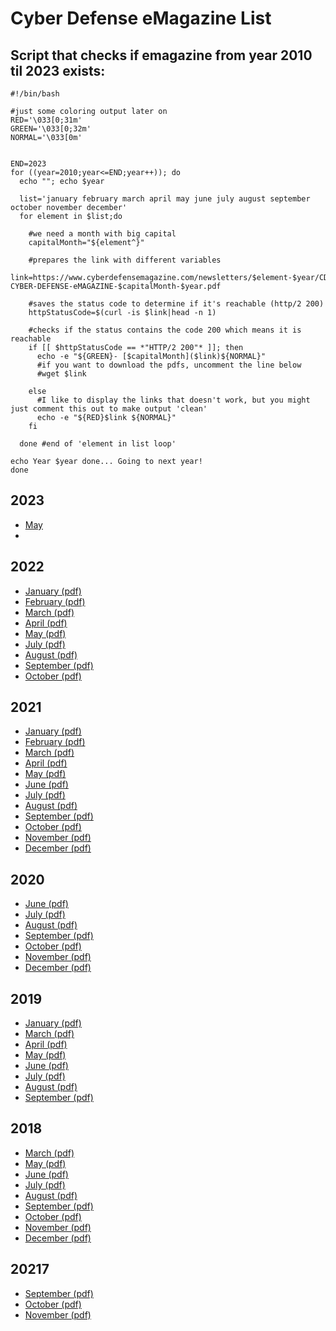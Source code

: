 # Cyber Defense eMagazine List

## Script that checks if emagazine from year 2010 til 2023 exists:
````
#!/bin/bash

#just some coloring output later on
RED='\033[0;31m'
GREEN='\033[0;32m'
NORMAL='\033[0m'


END=2023
for ((year=2010;year<=END;year++)); do
  echo ""; echo $year

  list='january february march april may june july august september october november december'
  for element in $list;do
  
    #we need a month with big capital
    capitalMonth="${element^}"
    
    #prepares the link with different variables
    link=https://www.cyberdefensemagazine.com/newsletters/$element-$year/CDM-CYBER-DEFENSE-eMAGAZINE-$capitalMonth-$year.pdf

    #saves the status code to determine if it's reachable (http/2 200)
    httpStatusCode=$(curl -is $link|head -n 1)

    #checks if the status contains the code 200 which means it is reachable
    if [[ $httpStatusCode == *"HTTP/2 200"* ]]; then
      echo -e "${GREEN}- [$capitalMonth]($link)${NORMAL}"
      #if you want to download the pdfs, uncomment the line below
      #wget $link
      
    else
      #I like to display the links that doesn't work, but you might just comment this out to make output 'clean'
      echo -e "${RED}$link ${NORMAL}"
    fi

  done #end of 'element in list loop'

echo Year $year done... Going to next year!
done
````

## 2023
- [May](https://www.cyberdefensemagazine.com/newsletters/may-2023/files/downloads/CDM-CYBER-DEFENSE-eMAGAZINE-May-2023.pdf)
- 

## 2022
- [January (pdf)](https://www.cyberdefensemagazine.com/newsletters/january-2022/CDM-CYBER-DEFENSE-eMAGAZINE-January-2022.pdf) 
- [February (pdf)](https://www.cyberdefensemagazine.com/newsletters/february-2022/CDM-CYBER-DEFENSE-eMAGAZINE-February-2022.pdf) 
- [March (pdf)](https://www.cyberdefensemagazine.com/newsletters/march-2022/CDM-CYBER-DEFENSE-eMAGAZINE-March-2022.pdf) 
- [April (pdf)](https://www.cyberdefensemagazine.com/newsletters/april-2022/CDM-CYBER-DEFENSE-eMAGAZINE-April-2022.pdf) 
- [May (pdf)](https://www.cyberdefensemagazine.com/newsletters/may-2022/CDM-CYBER-DEFENSE-eMAGAZINE-May-2022.pdf) 
- [July (pdf)](https://www.cyberdefensemagazine.com/newsletters/july-2022/CDM-CYBER-DEFENSE-eMAGAZINE-July-2022.pdf) 
- [August (pdf)](https://www.cyberdefensemagazine.com/newsletters/august-2022/CDM-CYBER-DEFENSE-eMAGAZINE-August-2022.pdf) 
- [September (pdf)](https://www.cyberdefensemagazine.com/newsletters/september-2022/CDM-CYBER-DEFENSE-eMAGAZINE-September-2022.pdf) 
- [October (pdf)](https://www.cyberdefensemagazine.com/newsletters/october-2022/CDM-CYBER-DEFENSE-eMAGAZINE-October-2022.pdf) 

## 2021
- [January (pdf)](https://www.cyberdefensemagazine.com/newsletters/january-2021/CDM-CYBER-DEFENSE-eMAGAZINE-January-2021.pdf) 
- [February (pdf)](https://www.cyberdefensemagazine.com/newsletters/february-2021/CDM-CYBER-DEFENSE-eMAGAZINE-February-2021.pdf) 
- [March (pdf)](https://www.cyberdefensemagazine.com/newsletters/march-2021/CDM-CYBER-DEFENSE-eMAGAZINE-March-2021.pdf) 
- [April (pdf)](https://www.cyberdefensemagazine.com/newsletters/april-2021/CDM-CYBER-DEFENSE-eMAGAZINE-April-2021.pdf) 
- [May (pdf)](https://www.cyberdefensemagazine.com/newsletters/may-2021/CDM-CYBER-DEFENSE-eMAGAZINE-May-2021.pdf) 
- [June (pdf)](https://www.cyberdefensemagazine.com/newsletters/june-2021/CDM-CYBER-DEFENSE-eMAGAZINE-June-2021.pdf) 
- [July (pdf)](https://www.cyberdefensemagazine.com/newsletters/july-2021/CDM-CYBER-DEFENSE-eMAGAZINE-July-2021.pdf) 
- [August (pdf)](https://www.cyberdefensemagazine.com/newsletters/august-2021/CDM-CYBER-DEFENSE-eMAGAZINE-August-2021.pdf) 
- [September (pdf)](https://www.cyberdefensemagazine.com/newsletters/september-2021/CDM-CYBER-DEFENSE-eMAGAZINE-September-2021.pdf) 
- [October (pdf)](https://www.cyberdefensemagazine.com/newsletters/october-2021/CDM-CYBER-DEFENSE-eMAGAZINE-October-2021.pdf) 
- [November (pdf)](https://www.cyberdefensemagazine.com/newsletters/november-2021/CDM-CYBER-DEFENSE-eMAGAZINE-November-2021.pdf) 
- [December (pdf)](https://www.cyberdefensemagazine.com/newsletters/december-2021/CDM-CYBER-DEFENSE-eMAGAZINE-December-2021.pdf)

## 2020
- [June (pdf)](https://www.cyberdefensemagazine.com/newsletters/june-2020/CDM-CYBER-DEFENSE-eMAGAZINE-June-2020.pdf) 
- [July (pdf)](https://www.cyberdefensemagazine.com/newsletters/july-2020/CDM-CYBER-DEFENSE-eMAGAZINE-July-2020.pdf) 
- [August (pdf)](https://www.cyberdefensemagazine.com/newsletters/august-2020/CDM-CYBER-DEFENSE-eMAGAZINE-August-2020.pdf) 
- [September (pdf)](https://www.cyberdefensemagazine.com/newsletters/september-2020/CDM-CYBER-DEFENSE-eMAGAZINE-September-2020.pdf) 
- [October (pdf)](https://www.cyberdefensemagazine.com/newsletters/october-2020/CDM-CYBER-DEFENSE-eMAGAZINE-October-2020.pdf) 
- [November (pdf)](https://www.cyberdefensemagazine.com/newsletters/november-2020/CDM-CYBER-DEFENSE-eMAGAZINE-November-2020.pdf) 
- [December (pdf)](https://www.cyberdefensemagazine.com/newsletters/december-2020/CDM-CYBER-DEFENSE-eMAGAZINE-December-2020.pdf) 


## 2019
- [January (pdf)](https://www.cyberdefensemagazine.com/newsletters/january-2019/CDM-CYBER-DEFENSE-eMAGAZINE-January-2019.pdf) 
- [March (pdf)](https://www.cyberdefensemagazine.com/newsletters/march-2019/CDM-CYBER-DEFENSE-eMAGAZINE-March-2019.pdf) 
- [April (pdf)](https://www.cyberdefensemagazine.com/newsletters/april-2019/CDM-CYBER-DEFENSE-eMAGAZINE-April-2019.pdf) 
- [May (pdf)](https://www.cyberdefensemagazine.com/newsletters/may-2019/CDM-CYBER-DEFENSE-eMAGAZINE-May-2019.pdf) 
- [June (pdf)](https://www.cyberdefensemagazine.com/newsletters/june-2019/CDM-CYBER-DEFENSE-eMAGAZINE-June-2019.pdf) 
- [July (pdf)](https://www.cyberdefensemagazine.com/newsletters/july-2019/CDM-CYBER-DEFENSE-eMAGAZINE-July-2019.pdf) 
- [August (pdf)](https://www.cyberdefensemagazine.com/newsletters/august-2019/CDM-CYBER-DEFENSE-eMAGAZINE-August-2019.pdf) 
- [September (pdf)](https://www.cyberdefensemagazine.com/newsletters/september-2019/CDM-CYBER-DEFENSE-eMAGAZINE-September-2019.pdf) 


## 2018
- [March (pdf)](https://www.cyberdefensemagazine.com/newsletters/march-2018/CDM-CYBER-DEFENSE-eMAGAZINE-March-2018.pdf) 
- [May (pdf)](https://www.cyberdefensemagazine.com/newsletters/may-2018/CDM-CYBER-DEFENSE-eMAGAZINE-May-2018.pdf) 
- [June (pdf)](https://www.cyberdefensemagazine.com/newsletters/june-2018/CDM-CYBER-DEFENSE-eMAGAZINE-June-2018.pdf) 
- [July (pdf)](https://www.cyberdefensemagazine.com/newsletters/july-2018/CDM-CYBER-DEFENSE-eMAGAZINE-July-2018.pdf) 
- [August (pdf)](https://www.cyberdefensemagazine.com/newsletters/august-2018/CDM-CYBER-DEFENSE-eMAGAZINE-August-2018.pdf) 
- [September (pdf)](https://www.cyberdefensemagazine.com/newsletters/september-2018/CDM-CYBER-DEFENSE-eMAGAZINE-September-2018.pdf) 
- [October (pdf)](https://www.cyberdefensemagazine.com/newsletters/october-2018/CDM-CYBER-DEFENSE-eMAGAZINE-October-2018.pdf) 
- [November (pdf)](https://www.cyberdefensemagazine.com/newsletters/november-2018/CDM-CYBER-DEFENSE-eMAGAZINE-November-2018.pdf) 
- [December (pdf)](https://www.cyberdefensemagazine.com/newsletters/december-2018/CDM-CYBER-DEFENSE-eMAGAZINE-December-2018.pdf) 

## 20217
- [September (pdf)](https://www.cyberdefensemagazine.com/newsletters/september-2017/CDM-CYBER-DEFENSE-eMAGAZINE-September-2017.pdf) 
- [October (pdf)](https://www.cyberdefensemagazine.com/newsletters/october-2017/CDM-CYBER-DEFENSE-eMAGAZINE-October-2017.pdf) 
- [November (pdf)](https://www.cyberdefensemagazine.com/newsletters/november-2017/CDM-CYBER-DEFENSE-eMAGAZINE-November-2017.pdf) 

